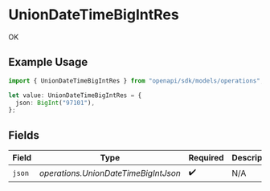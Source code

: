 # UnionDateTimeBigIntRes

OK

## Example Usage

```typescript
import { UnionDateTimeBigIntRes } from "openapi/sdk/models/operations";

let value: UnionDateTimeBigIntRes = {
  json: BigInt("97101"),
};
```

## Fields

| Field                                | Type                                 | Required                             | Description                          |
| ------------------------------------ | ------------------------------------ | ------------------------------------ | ------------------------------------ |
| `json`                               | *operations.UnionDateTimeBigIntJson* | :heavy_check_mark:                   | N/A                                  |